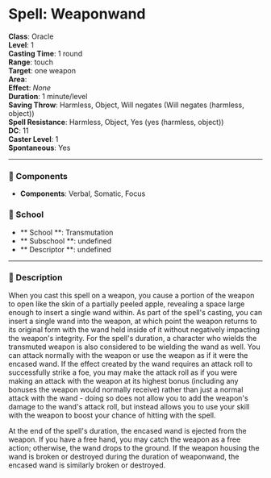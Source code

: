
# Spell: Weaponwand
**Class**: Oracle  
**Level**: 1  
**Casting Time**: 1 round  
**Range**: touch  
**Target**: one weapon  
**Area**:   
**Effect**: _None_  
**Duration**: 1 minute/level  
**Saving Throw**: Harmless, Object, Will negates (Will negates (harmless, object))  
**Spell Resistance**: Harmless, Object, Yes (yes (harmless, object))  
**DC**: 11  
**Caster Level**: 1  
**Spontaneous**: Yes

---

### 🔮 Components
- **Components**: Verbal, Somatic, Focus

### 🏫 School
- ** School **: Transmutation
- ** Subschool **: undefined
- ** Descriptor **: undefined
---

### 📜 Description
When you cast this spell on a weapon, you cause a portion of the weapon to open like the skin of a partially peeled apple, revealing a space large enough to insert a single wand within. As part of the spell's casting, you can insert a single wand into the weapon, at which point the weapon returns to its original form with the wand held inside of it without negatively impacting the weapon's integrity. For the spell's duration, a character who wields the transmuted weapon is also considered to be wielding the wand as well. You can attack normally with the weapon or use the weapon as if it were the encased wand. If the effect created by the wand requires an attack roll to successfully strike a foe, you may make the attack roll as if you were making an attack with the weapon at its highest bonus (including any bonuses the weapon would normally receive) rather than just a normal attack with the wand - doing so does not allow you to add the weapon's damage to the wand's attack roll, but instead allows you to use your skill with the weapon to boost your chance of hitting with the spell.

At the end of the spell's duration, the encased wand is ejected from the weapon. If you have a free hand, you may catch the weapon as a free action; otherwise, the wand drops to the ground. If the weapon housing the wand is broken or destroyed during the duration of weaponwand, the encased wand is similarly broken or destroyed.
